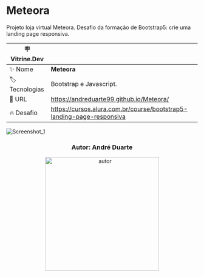 # Meteora

Projeto loja virtual Meteora. Desafio da formação de Bootstrap5: crie uma landing page responsiva.

| :placard: Vitrine.Dev |     |
| -------------  | --- |
| :sparkles: Nome        | **Meteora**
| :label: Tecnologias | Bootstrap e Javascript.
| :rocket: URL         | https://andreduarte99.github.io/Meteora/
| :fire: Desafio     | https://cursos.alura.com.br/course/bootstrap5-landing-page-responsiva

<!-- Inserir imagem com a #vitrinedev ao final do link -->

![Screenshot_1](https://github.com/user-attachments/assets/d26bbf2a-b16e-408e-8ff2-c33accd4742f#vitrinedev)


<h3 align="center"> 
    Autor: André Duarte
</h3>
<p align="center">
<img height= 300px width= 300px src="https://github.com/andreduarte99/pong-com-Scratch/assets/42449246/706488b7-a318-4ea5-bc07-dcd35fbf1b64" alt="autor"/>
</p>
